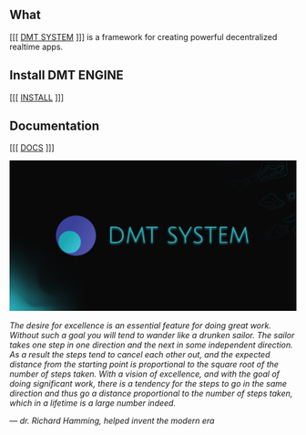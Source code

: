 ## What

[[[ [DMT SYSTEM](https://dmt-system.com/) ]]] is a framework for creating powerful decentralized realtime apps.

## Install DMT ENGINE

[[[ [INSTALL](./INSTALL.md) ]]] 

## Documentation

[[[ <a href="./DOCS.md">DOCS</a> ]]]

<img src="https://github.com/uniqpath/info/blob/master/assets/img/dmt-system-meta.png?raw=true">

_The desire for excellence is an essential feature for doing great work. Without such a goal you will tend to wander like a drunken sailor. The sailor takes one step in one direction and the next in some independent direction. As a result the steps tend to cancel each other out, and the expected distance from the starting point is proportional to the square root of the number of steps taken. With a vision of excellence, and with the goal of doing significant work, there is a tendency for the steps to go in the same direction and thus go a distance proportional to the number of steps taken, which in a lifetime is a large number indeed._

— *dr. Richard Hamming, helped invent the modern era*
